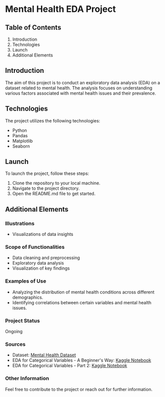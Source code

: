 # Mental Health EDA Project

## Table of Contents
1. Introduction
2. Technologies
3. Launch
4. Additional Elements

## Introduction
The aim of this project is to conduct an exploratory data analysis (EDA) on a dataset related to mental health. The analysis focuses on understanding various factors associated with mental health issues and their prevalence.

## Technologies
The project utilizes the following technologies:
- Python
- Pandas
- Matplotlib
- Seaborn

## Launch
To launch the project, follow these steps:
1. Clone the repository to your local machine.
2. Navigate to the project directory.
3. Open the README.md file to get started.

## Additional Elements

### Illustrations
- Visualizations of data insights

### Scope of Functionalities
- Data cleaning and preprocessing
- Exploratory data analysis
- Visualization of key findings

### Examples of Use
- Analyzing the distribution of mental health conditions across different demographics.
- Identifying correlations between certain variables and mental health issues.

### Project Status
Ongoing

### Sources
- Dataset: [Mental Health Dataset](https://www.kaggle.com/datasets/bhavikjikadara/mental-health-dataset)
- EDA for Categorical Variables - A Beginner's Way: [Kaggle Notebook](https://www.kaggle.com/code/nextbigwhat/eda-for-categorical-variables-a-beginner-s-way)
- EDA for Categorical Variables - Part 2: [Kaggle Notebook](https://www.kaggle.com/code/nextbigwhat/eda-for-categorical-variables-part-2)

### Other Information
Feel free to contribute to the project or reach out for further information.